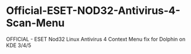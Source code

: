 # Official-ESET-NOD32-Antivirus-4-Scan-Menu
OFFICIAL - ESET Nod32 Linux Antivirus 4 Context Menu fix for Dolphin on KDE 3/4/5

